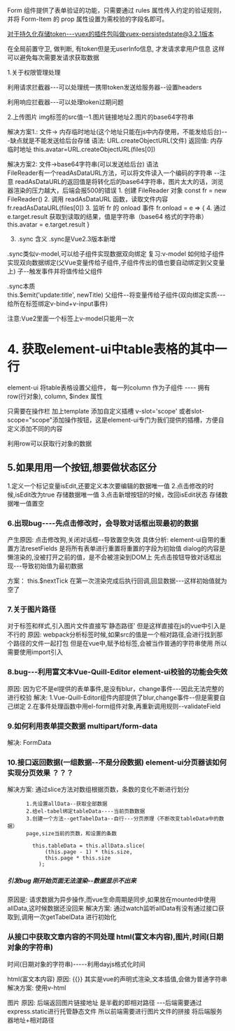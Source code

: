 Form 组件提供了表单验证的功能，只需要通过 rules 属性传入约定的验证规则，并将 Form-Item 的 prop 属性设置为需校验的字段名即可。



对于持久化存储token---vuex的插件包叫做vuex-persistedstate@3.2.1版本


在全局前置守卫, 做判断, 有token但是无userInfo信息, 才发请求拿用户信息
这样可以避免每次需要发请求获取数据

1.关于权限管理处理

利用请求拦截器---可以处理统一携带token发送给服务器--设置headers

利用响应拦截器---可以处理token过期问题


2.上传图片
img标签的src值--1.图片链接地址2.图片的base64字符串

解决方案1.: 文件-> 内存临时地址(这个地址只能在js中内存使用，不能发给后台)---缺点就是不能发送给后台存储
         语法: URL.createObjectURL(文件)
         返回值: 内存临时地址
         this.avatar=URL.createObjectURL(files[0])

解决方案2: 文件->base64字符串(可以发送给后台)
          语法           
FileReader有一个readAsDataURL方法，可以将文件读入一个编码的字符串
--注意  readAsDataURL的返回值是将转化后的base64字符串，图片太大的话，浏览器渲染的压力越大，后端会报500的错误
     1. 创建 FileReader 对象
    const fr = new FileReader()
     2. 调用 readAsDataURL 函数，读取文件内容
    fr.readAsDataURL(files[0])
     3. 监听 fr 的 onload 事件
    fr.onload = e => {
     4. 通过 e.target.result 获取到读取的结果，值是字符串（base64 格式的字符串）
      this.avatar = e.target.result
    }


3. .sync 含义
.sync是Vue2.3版本新增

.sync类似v-model,可以给子组件实现数据双向绑定
复习:v-model 如何给子组件实现双向数据绑定(父Vue变量传给子组件,子组件传出的值也要自动绑定到父变量上)
子--触发事件并将值传给父组件

.sync本质  
this.$emit('update:title', newTitle)
父组件--将变量传给子组件(双向绑定实质---给所在标签绑定v-bind+v-input事件)
<!-- <text-document
  v-bind:title="doc.title"
  v-on:update:title="doc.title = $event"
></text-document> -->


注意:Vue2里面一个标签上v-model只能用一次


# 4. 获取element-ui中table表格的其中一行

element-ui 将table表格设置父组件，
           每一列column 作为子组件 ---- 拥有 row(行对象), column, $index 属性

只需要在操作栏 加上template 添加自定义插槽 v-slot='scope'
或者slot-scope="scope"添加操作按钮，这是element-ui专门为我们提供的插槽，方便自定义添加不同的内容

利用row可以获取行对象的数据


## 5.如果用用一个按钮,想要做状态区分

1.定义一个标记变量isEdit,还要定义本次要编辑的数据唯一值
2.点击修改的时候,isEdit改为true 存储数据唯一值
3.点击新增按钮的时候，改回isEdit状态 存储数据唯一值置空


###  6.出现bug----先点击修改时，会导致对话框出现最初的数据

产生原因: 点击修改狗,关闭对话框--导致置空失效
具体分析: element-ui自带的重置方法resetFields 是将所有表单进行重置将重置的字段为初始值
        dialog的内容是懒渲染的,没被打开之前的值，是不会被渲染到DOM上
        先点击按钮导致对话框出现---导致初始值为最初数据

方案： this.$nextTick  在第一次渲染完成后执行回调,回显数据---这样初始值就为空了        



### 7.关于图片路径 
对于标签和样式,引入图片文件直接写'静态路径'
但是这样直接在js的vue中引入是不行的
原因: webpack分析标签时候,如果src的值是一个相对路径,会进行找到那个路径的文件一起打包
      但是在vue中,赋予给标签,会被当作普通的字符串使用
所以需要使用import引入    



### 8.bug---利用富文本Vue-Quill-Editor element-ui校验的功能会失效
原因: 因为它不是el提供的表单事件,是没有blur，change事件---因此无法完整的进行校验
解决: 1.Vue-Quill-Editor组件内部提供了blur,change事件--但是需要自己绑定
      2.在事件处理函数中用el-form组件对象,再重新调用规则--validateField


### 9.如何利用表单提交数据  multipart/form-data      
解决: FormData


### 10.接口返回数据(一组数据--不是分段数据)  element-ui分页器该如何实现分页效果 ？？？

解决方案: 通过slice方法对数组根据页数，条数的变化不断进行划分

          1.先设置allData--获取全部数据
          2.给el-tabel绑定tableData----当前页数数据
          3.创建一个方法--getTabelData--自行---分页原理（不断改变tableData中的数据）
          page,size当前的页数，和设置的条数

            this.tableData = this.allData.slice(
                (this.page - 1) * this.size,
                this.page * this.size
              );
#####   引发bug  刚开始页面无法渲染--数据显示不出来
原因是: 请求数据为异步操作,而vue生命周期是同步,如果放在mounted中使用allData,这时候数据还没回来
解决方案: 通过watch监听allData有没有通过接口获取到,调用一次getTabelData 进行初始化



### 从接口中获取文章内容的不同处理  html(富文本内容),图片,时间(日期对象的字符串)
  
  时间(日期对象的字符串)-----利用dayjs格式化时间

  html(富文本内容)
  原因: {{}} 其实是vue的声明式渲染,文本插值,会做为普通字符串
  解决方案: 使用v-html

  图片 
  原因: 后端返回图片链接地址 是半截的即相对路径
  ---后端需要通过express.static进行托管静态文件
        所以前端需要进行图片文件的拼接 将后端服务器地址+相对路径